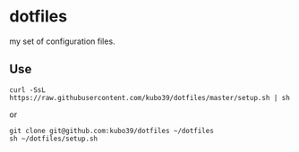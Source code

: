 # dotfiles

my set of configuration files.

## Use

```
curl -SsL https://raw.githubusercontent.com/kubo39/dotfiles/master/setup.sh | sh
```

or

```
git clone git@github.com:kubo39/dotfiles ~/dotfiles
sh ~/dotfiles/setup.sh
```